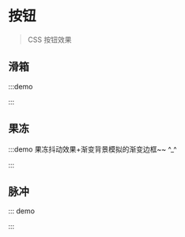# 按钮

> CSS 按钮效果


<style>
.code-block
{
    margin-top: 20px;
}
</style>

## 滑箱

:::demo
<template>
    <button class="slidebox-btn">流君酱</button>
</template>

<style lang="stylus">

$primary-color = #409EFF
$primary-color-lighter = #66b1ff

.slidebox-btn
    border none
    padding 0 20px
    height 40px
    line-height 40px
    cursor pointer
    border-radius 4px
    outline none
    color #fff
    transition 0.3s
    background linear-gradient($primary-color, 0%, $primary-color, 50%, $primary-color-lighter, 50%, $primary-color-lighter) 
    background-size 100% 200%
    
    &:hover
        background-position-y 100%
</style>

:::

## 果冻

:::demo 果冻抖动效果+渐变背景模拟的渐变边框~~ ^_^
<template>
    <button class="jelly-btn">流君酱</button>
</template>

<style lang="stylus">
$primary-color = #66b1ff

.jelly-btn
    border none
    padding 0 20px
    height 40px
    line-height 40px
    cursor pointer
    outline none
    color #383838
    background linear-gradient(#fff,#fff) 1px 1px / 78px 38px, linear-gradient(135deg, #bd328f 0%, #bd328f 18%, #2976ab 42%, #292f75 62%, #bd328f 82%, #bd328f 100%) 
    background-repeat no-repeat
    
    &:hover
        animation: jelly .3s

@keyframes jelly
    0%,
    100 
        transform scale(1,1)
    33%
        transform scale(.9,1.1)
    66%
        transform scale(1.1,.9)
</style>

:::


## 脉冲

::: demo
<template>
    <button class="pulse-btn">流君酱</button>
</template>

<style lang="stylus">
$primary-color = #409EFF
$primary-color-lighter = #66b1ff
.pulse-btn
    border none
    padding 0 20px
    height 40px
    line-height 40px
    cursor pointer
    border-radius 4px
    transition 0.3s
    color #fff
    outline none
    background $primary-color

    &:hover
        animation  pulse 0.5s

@keyframes pulse
    0%
        box-shadow 0px 0px 0px 0px #fff, 0px 0px 0px 0px rgba($primary-color-lighter, 1)

    100%
        box-shadow 0px 0px 0px 7px #fff, 0px 0px 5px 10px rgba($primary-color-lighter, 0)


</style>
:::